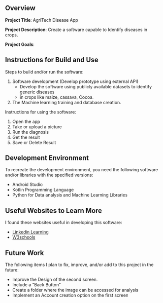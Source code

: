 ## Overview

**Project Title**:
AgriTech Disease App

**Project Description**:
Create a software capable to Identify diseases in crops.

**Project Goals**:

## Instructions for Build and Use

Steps to build and/or run the software:

1. Software development (Develop prototype using external API)
   * Develop the software using publicly available datasets to identify generic diseases
   * in crops like maize, cassava, Cocoa.
2. The Machine learning training and database creation.

Instructions for using the software:

1. Open the app
2. Take or upload a picture
3. Run the diagnosis
4. Get the result
5. Save or Delete Result

## Development Environment 

To recreate the development environment, you need the following software and/or libraries with the specified versions:

* Android Studio
* Kotlin Programming Language
* Python for Data analysis and Machine Learning Libraries

## Useful Websites to Learn More

I found these websites useful in developing this software:

* [Linkedin Learning](https://www.googleadservices.com/pagead/aclk?sa=L&ai=DChsSEwiGt5m85fiLAxUMFq0GHe7CCS8YACICCAEQABoCcHY&co=1&gclid=EAIaIQobChMIhreZvOX4iwMVDBatBh3uwgkvEAAYASAAEgJ6PvD_BwE&ohost=www.google.com&cid=CAASJuRo3h-oHd8xp-zRJK2TLEgCjqKDAx-qnrmzsG_yta8iLoE3Mdhi&sig=AOD64_3P7QW8tFJ9aVDjm51SfkXBAvQO-A&q&adurl&ved=2ahUKEwiryZO85fiLAxWFOTQIHRnqJ1wQ0Qx6BAgJEAE)
* [W3schools](https://www.google.com/url?sa=t&source=web&rct=j&opi=89978449&url=https://www.w3schools.com/&ved=2ahUKEwiCmrLZ5fiLAxWlOn0KHZ1mAccQFnoECAkQAQ&usg=AOvVaw3Z63kcF6aawsbVZrfSzalJ)


## Future Work

The following items I plan to fix, improve, and/or add to this project in the future:

*  Improve the Design of the second screen.
* Include a "Back Button"
* Create a folder where the image can be accessed for analysis
* Implement an Account creation option on the first screen